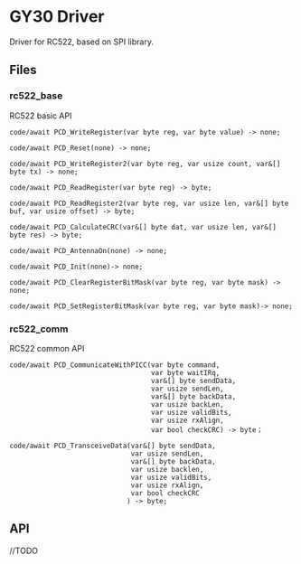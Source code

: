 # GY30 Driver

Driver for RC522, based on SPI library.

## Files

### rc522_base

RC522 basic API

```ceu
code/await PCD_WriteRegister(var byte reg, var byte value) -> none;
```

```ceu
code/await PCD_Reset(none) -> none;
```

```ceu
code/await PCD_WriteRegister2(var byte reg, var usize count, var&[] byte tx) -> none;
```

```ceu
code/await PCD_ReadRegister(var byte reg) -> byte;
```

```ceu
code/await PCD_ReadRegister2(var byte reg, var usize len, var&[] byte buf, var usize offset) -> byte;
```

```ceu
code/await PCD_CalculateCRC(var&[] byte dat, var usize len, var&[] byte res) -> byte;
```

```ceu
code/await PCD_AntennaOn(none) -> none;
```

```ceu
code/await PCD_Init(none)-> none;
```

```ceu
code/await PCD_ClearRegisterBitMask(var byte reg, var byte mask) -> none;
```

```ceu
code/await PCD_SetRegisterBitMask(var byte reg, var byte mask)-> none;
```

### rc522_comm

RC522 common API

```Ceu
code/await PCD_CommunicateWithPICC(var byte command,		
                                   var byte waitIRq,		
                                   var&[] byte sendData,		
                                   var usize sendLen,		
                                   var&[] byte backData,		
                                   var usize backLen,		
                                   var usize validBits,	
                                   var usize rxAlign,		
                                   var bool checkCRC) -> byte；
```
```Ceu
code/await PCD_TransceiveData(var&[] byte sendData, 
                              var usize sendLen,
                              var&[] byte backData, 
                              var usize backlen,
                              var usize validBits,
                              var usize rxAlign,
                              var bool checkCRC 
                             ) -> byte;
```
## API
//TODO